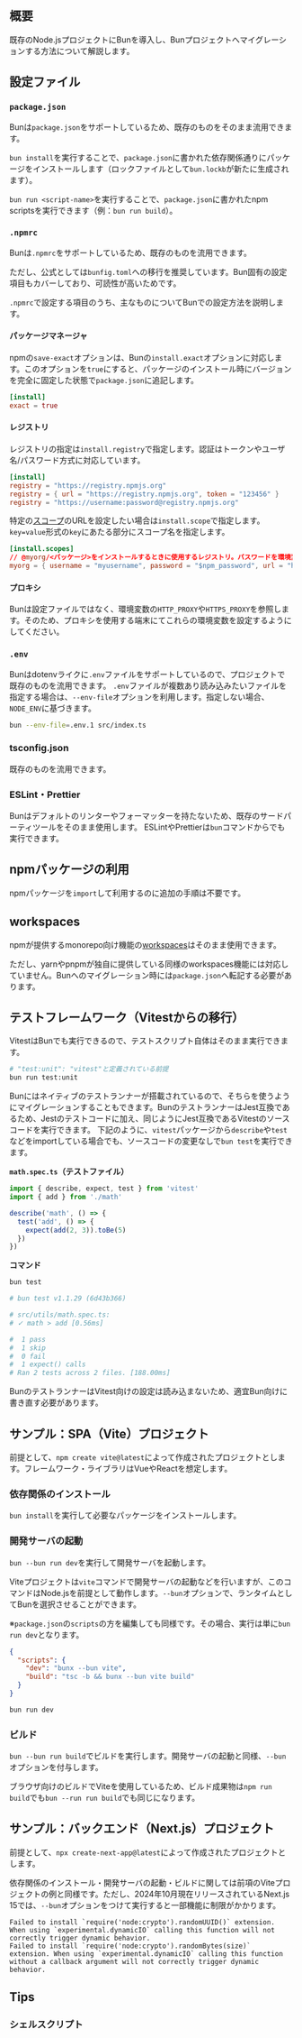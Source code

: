 ## 概要

既存のNode.jsプロジェクトにBunを導入し、Bunプロジェクトへマイグレーションする方法について解説します。

## 設定ファイル

### `package.json`

Bunは`package.json`をサポートしているため、既存のものをそのまま流用できます。

`bun install`を実行することで、`package.json`に書かれた依存関係通りにパッケージをインストールします（ロックファイルとして`bun.lockb`が新たに生成されます）。

`bun run <script-name>`を実行することで、`package.json`に書かれたnpm scriptsを実行できます（例：`bun run build`）。

### `.npmrc`

Bunは`.npmrc`をサポートしているため、既存のものを流用できます。

ただし、公式としては`bunfig.toml`への移行を推奨しています。Bun固有の設定項目もカバーしており、可読性が高いためです。

`.npmrc`で設定する項目のうち、主なものについてBunでの設定方法を説明します。

#### パッケージマネージャ

npmの`save-exact`オプションは、Bunの`install.exact`オプションに対応します。このオプションを`true`にすると、パッケージのインストール時にバージョンを完全に固定した状態で`package.json`に追記します。

```toml:bunfig.toml
[install]
exact = true
```

#### レジストリ

レジストリの指定は`install.registry`で指定します。認証はトークンやユーザ名/パスワード方式に対応しています。

```toml:bunfig.toml
[install]
registry = "https://registry.npmjs.org"
registry = { url = "https://registry.npmjs.org", token = "123456" }
registry = "https://username:password@registry.npmjs.org"
```

特定の[スコープ](https://docs.npmjs.com/cli/v10/using-npm/scope)のURLを設定したい場合は`install.scope`で指定します。`key=value`形式の`key`にあたる部分にスコープ名を指定します。

```toml:bunfig.toml
[install.scopes]
// @myorg/<パッケージ>をインストールするときに使用するレジストリ。パスワードを環境変数から読み込む場合は`{}`で囲む
myorg = { username = "myusername", password = "$npm_password", url = "https://registry.myorg.com/" }
```

#### プロキシ

Bunは設定ファイルではなく、環境変数の`HTTP_PROXY`や`HTTPS_PROXY`を参照します。そのため、プロキシを使用する端末にてこれらの環境変数を設定するようにしてください。

### `.env`

Bunはdotenvライクに`.env`ファイルをサポートしているので、プロジェクトで既存のものを流用できます。
`.env`ファイルが複数あり読み込みたいファイルを指定する場合は、`--env-file`オプションを利用します。指定しない場合、`NODE_ENV`に基づきます。

```bash
bun --env-file=.env.1 src/index.ts
```

### tsconfig.json

既存のものを流用できます。

### ESLint・Prettier

Bunはデフォルトのリンターやフォーマッターを持たないため、既存のサードパーティツールをそのまま使用します。
ESLintやPrettierは`bun`コマンドからでも実行できます。

## npmパッケージの利用

npmパッケージを`import`して利用するのに追加の手順は不要です。

## workspaces

npmが提供するmonorepo向け機能の[workspaces](https://docs.npmjs.com/cli/v9/using-npm/workspaces)はそのまま使用できます。

ただし、yarnやpnpmが独自に提供している同様のworkspaces機能には対応していません。Bunへのマイグレーション時には`package.json`へ転記する必要があります。


## テストフレームワーク（Vitestからの移行）

VitestはBunでも実行できるので、テストスクリプト自体はそのまま実行できます。

```bash
# "test:unit": "vitest"と定義されている前提
bun run test:unit
```

Bunにはネイティブのテストランナーが搭載されているので、そちらを使うようにマイグレーションすることもできます。BunのテストランナーはJest互換であるため、Jestのテストコードに加え、同じようにJest互換であるVitestのソースコードを実行できます。
下記のように、`vitest`パッケージから`describe`や`test`などをimportしている場合でも、ソースコードの変更なしで`bun test`を実行できます。

__`math.spec.ts`（テストファイル）__
```ts
import { describe, expect, test } from 'vitest'
import { add } from './math'

describe('math', () => {
  test('add', () => {
    expect(add(2, 3)).toBe(5)
  })
})

```

__コマンド__
```bash
bun test

# bun test v1.1.29 (6d43b366)

# src/utils/math.spec.ts:
# ✓ math > add [0.56ms]

#  1 pass
#  1 skip
#  0 fail
#  1 expect() calls
# Ran 2 tests across 2 files. [188.00ms]
```

BunのテストランナーはVitest向けの設定は読み込まないため、適宜Bun向けに書き直す必要があります。

## サンプル：SPA（Vite）プロジェクト

前提として、`npm create vite@latest`によって作成されたプロジェクトとします。フレームワーク・ライブラリはVueやReactを想定します。

### 依存関係のインストール

`bun install`を実行して必要なパッケージをインストールします。

### 開発サーバの起動

`bun --bun run dev`を実行して開発サーバを起動します。

Viteプロジェクトは`vite`コマンドで開発サーバの起動などを行いますが、このコマンドはNode.jsを前提として動作します。`--bun`オプションで、ランタイムとしてBunを選択させることができます。

※`package.json`の`scripts`の方を編集しても同様です。その場合、実行は単に`bun run dev`となります。

```json:package.json
{
  "scripts": {
    "dev": "bunx --bun vite",
    "build": "tsc -b && bunx --bun vite build"
  }
}
```

```bash
bun run dev
```

### ビルド

`bun --bun run build`でビルドを実行します。開発サーバの起動と同様、`--bun`オプションを付与します。

ブラウザ向けのビルドでViteを使用しているため、ビルド成果物は`npm run build`でも`bun --run run build`でも同じになります。

## サンプル：バックエンド（Next.js）プロジェクト

前提として、`npx create-next-app@latest`によって作成されたプロジェクトとします。

依存関係のインストール・開発サーバの起動・ビルドに関しては前項のViteプロジェクトの例と同様です。ただし、2024年10月現在リリースされているNext.js 15では、`--bun`オプションをつけて実行すると一部機能に制限がかかります。

```
Failed to install `require('node:crypto').randomUUID()` extension. When using `experimental.dynamicIO` calling this function will not correctly trigger dynamic behavior.
Failed to install `require('node:crypto').randomBytes(size)` extension. When using `experimental.dynamicIO` calling this function without a callback argument will not correctly trigger dynamic behavior.
```

## Tips

### シェルスクリプト

<!-- TODO -->


